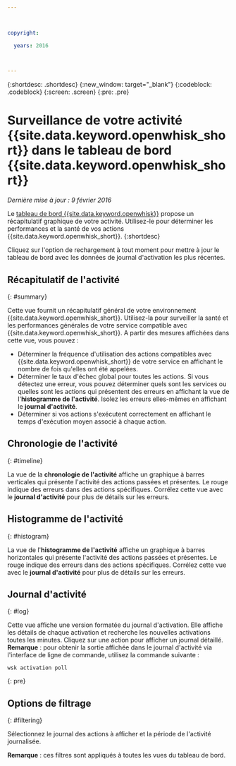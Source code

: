 ```yaml
---

 

copyright:

  years: 2016

 

---
```


{:shortdesc: .shortdesc}
{:new_window: target="_blank"}
{:codeblock: .codeblock}
{:screen: .screen}
{:pre: .pre}

# Surveillance de votre activité {{site.data.keyword.openwhisk_short}} dans le tableau de bord {{site.data.keyword.openwhisk_short}}
*Dernière mise à jour : 9 février 2016*

Le [tableau de bord {{site.data.keyword.openwhisk}}](https://{DomainName}/whisk/dashboard/) propose un récapitulatif
graphique de votre activité. Utilisez-le pour déterminer les performances et la santé de vos actions {{site.data.keyword.openwhisk_short}}. 
{:shortdesc}

Cliquez sur l'option de rechargement à tout moment pour mettre à jour le tableau de bord avec les données de journal d'activation les plus
récentes.

## Récapitulatif de l'activité
{: #summary}

Cette vue fournit un récapitulatif général de votre environnement {{site.data.keyword.openwhisk_short}}. Utilisez-la pour
surveiller la santé et les performances générales de votre service compatible avec {{site.data.keyword.openwhisk_short}}. A partir des mesures
affichées dans cette vue, vous pouvez :
* Déterminer la fréquence d'utilisation des actions compatibles avec {{site.data.keyword.openwhisk_short}} de votre service en affichant le
nombre de fois qu'elles ont été appelées.
* Déterminer le taux d'échec global pour toutes les actions. Si vous détectez une erreur, vous pouvez déterminer quels sont les services ou
quelles sont les actions qui présentent des erreurs en affichant la vue de l'**histogramme de l'activité**. Isolez les erreurs elles-mêmes en
affichant le **journal d'activité**.
* Déterminer si vos actions s'exécutent correctement en affichant le temps d'exécution moyen associé à chaque action. 

<!-- For tips on improving performance, see troubleshooting? -->

## Chronologie de l'activité
{: #timeline}

La vue de la **chronologie de l'activité** affiche un graphique à barres verticales qui présente l'activité des
actions passées et
présentes. Le rouge indique des erreurs dans des actions spécifiques. Corrélez cette vue avec le **journal d'activité** pour plus de
détails sur les erreurs.

## Histogramme de l'activité
{: #histogram}

La vue de l'**histogramme de l'activité** affiche un graphique à barres horizontales qui présente l'activité des actions passées et
présentes. Le rouge indique des erreurs dans des actions spécifiques. Corrélez cette vue avec le **journal d'activité** pour plus de
détails sur les erreurs.

## Journal d'activité
{: #log}

Cette vue affiche une version formatée du journal d'activation. Elle affiche les détails de chaque activation et recherche les nouvelles activations
toutes les minutes. Cliquez sur une action pour afficher un journal détaillé. 
**Remarque** : pour obtenir la sortie affichée dans le
journal d'activité via l'interface de ligne de commande, utilisez la commande suivante : 

  ```
  wsk activation poll
  ```
  {: pre} 

## Options de filtrage
{: #filtering}

Sélectionnez le journal des actions à afficher et la période de l'activité journalisée. 

**Remarque** : ces filtres sont appliqués à toutes les vues du tableau de bord.
